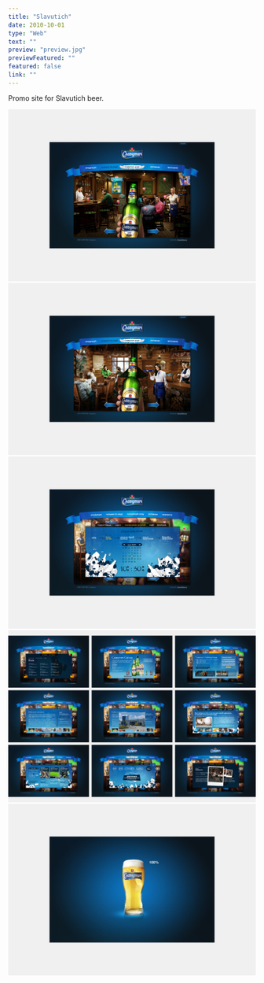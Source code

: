 ```yaml
---
title: "Slavutich"
date: 2010-10-01
type: "Web"
text: ""
preview: "preview.jpg"
previewFeatured: ""
featured: false
link: ""
---
```

<div class="description">

Promo site for Slavutich beer.

</div>

![](1.jpg)
![](2.jpg)
![](3.jpg)
![](4.jpg)
![](5.jpg)